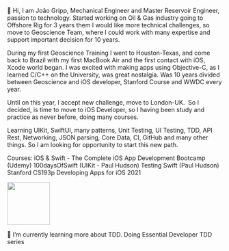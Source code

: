 
👋 Hi, I am João Gripp, Mechanical Engineer and Master Reservoir Engineer, passion to technology. Started working on Oil & Gas industry going to Offshore Rig for 3 years them I would like more technical challenges, so move to Geoscience Team, where I could work with many expertise and support important decision for 10 years. 

During my first Geoscience Training I went to Houston-Texas, and come back to Brazil with my first MacBook Air and the first contact with iOS, Xcode world began. I was excited with making apps using Objective-C, as I learned C/C++ on the University, was great nostalgia. Was 10 years divided between Geoscience and iOS developer, Stanford Course and WWDC every year.

Until on this year, I accept new challenge, move to London-UK.  So I decided, is time to move to iOS Developer, so I having been study and practice as never before, doing many courses.

Learning UIKit, SwiftUI, many patterns, Unit Testing, UI Testing, TDD, API Rest, Networking, JSON parsing, Core Data, CI, GitHub and many other things. So I am looking for opportunity to start this new path.

Courses:
iOS & Swift - The Complete iOS App Development Bootcamp (Udemy)
100daysOfSwift (UIKit - Paul Hudson)
Testing Swift (Paul Hudson)
Stanford CS193p Developing Apps for iOS 2021

<img src="[https://your-image-url.type](https://github.com/JoaoGripp/JoaoGripp/assets/12664473/ad77f9d7-2743-4eba-889d-193d38568fec)https://github.com/JoaoGripp/JoaoGripp/assets/12664473/ad77f9d7-2743-4eba-889d-193d38568fec" width="100" height="100">

🌱 I’m currently learning more about TDD. Doing Essential Developer TDD series

<!---
JoaoGripp/JoaoGripp is a ✨ special ✨ repository because its `README.md` (this file) appears on your GitHub profile.
You can click the Preview link to take a look at your changes.
--->




